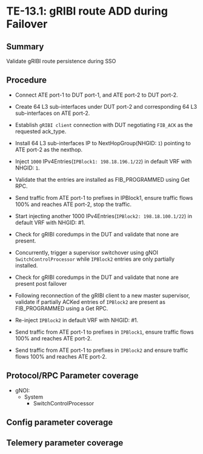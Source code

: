 # TE-13.1: gRIBI route ADD during Failover 

## Summary

Validate gRIBI route persistence during SSO

## Procedure

*   Connect ATE port-1 to DUT port-1, and ATE port-2 to DUT port-2.

*   Create 64 L3 sub-interfaces under DUT port-2 and corresponding 64 L3 sub-interfaces on ATE port-2.

*   Establish `gRIBI client` connection with DUT negotiating `FIB_ACK` as the requested ack_type.

*   Install 64 L3 sub-interfaces IP to NextHopGroup(NHGID: `1`) pointing to ATE port-2 as the nexthop.

*   Inject `1000` IPv4Entries(`IPBlock1: 198.18.196.1/22`) in default VRF with NHGID: `1`.

*   Validate that the entries are installed as FIB_PROGRAMMED using Get RPC.

*   Send traffic from ATE port-1 to prefixes in IPBlock1, ensure traffic flows 100% and reaches ATE port-2, stop the traffic.

*   Start injecting another 1000 IPv4Entries(`IPBlock2: 198.18.100.1/22`) in default VRF with NHGID: #1. 

*   Check for gRIBI coredumps in the DUT and validate that none are present.

*   Concurrently, trigger a supervisor switchover using gNOI `SwitchControlProcessor` while `IPBlock2` entries are only partially installed.

*   Check for gRIBI coredumps in the DUT and validate that none are present post failover 

*   Following reconnection of the gRIBI client to a new master supervisor, validate if partially ACKed entries of `IPBlock2` are present as FIB_PROGRAMMED using a Get RPC.

*   Re-inject `IPBlock2` in default VRF with NHGID: #1.

*   Send traffic from ATE port-1 to prefixes in `IPBlock1`, ensure traffic flows 100% and reaches ATE port-2.

*   Send traffic from ATE port-1 to prefixes in `IPBlock2` and ensure traffic flows 100% and reaches ATE port-2. 

## Protocol/RPC Parameter coverage

*   gNOI:
    *   System
        *   SwitchControlProcessor

## Config parameter coverage

## Telemery parameter coverage
